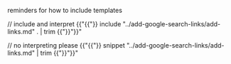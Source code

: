 

reminders for how to include templates

// include and interpret
{{"{{"}} include "../add-google-search-links/add-links.md" . | trim {{"}}"}}"

// no interpreting please
{{"{{"}} snippet "../add-google-search-links/add-links.md" | trim {{"}}"}}"